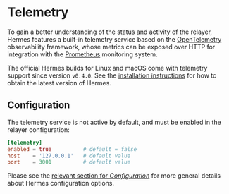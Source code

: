 # Telemetry

To gain a better understanding of the status and activity of the relayer,
Hermes features a built-in telemetry service based on the [OpenTelemetry][opentelemetry] observability framework,
whose metrics can be exposed over HTTP for integration with the [Prometheus][prometheus] monitoring system.

The official Hermes builds for Linux and macOS come with telemetry support since version `v0.4.0`.
See the [installation instructions][installation] for how to obtain the latest version of Hermes.

## Configuration

The telemetry service is not active by default, and must be enabled in the relayer configuration:

```toml
[telemetry]
enabled = true          # default = false
host    = '127.0.0.1'   # default value
port    = 3001          # default value
```

Please see the [relevant section for *Configuration*](../configuration/index.md) for more general details about Hermes configuration options.

[installation]: ../../quick-start/installation.md#install-the-relayer
[opentelemetry]: https://opentelemetry.io
[prometheus]: https://prometheus.io
